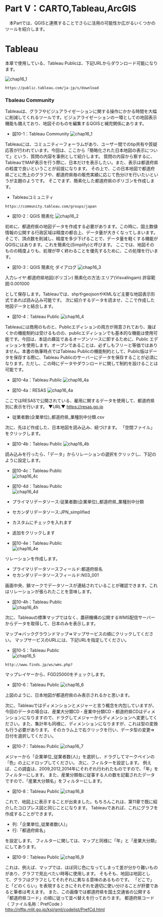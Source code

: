 # Part V：CARTO,Tableau,ArcGIS

　本Partでは、QGISと連携することでさらに活用の可能性か広がるいくつかのツールを紹介します。


# Tableau

本章で使用している、Tableau Publicは、下記URLからダウンロード可能になります。

![chap16_1](img/chap16_12.png)
```
https://public.tableau.com/ja-jp/s/download
```
### Tbaleau Community

Tableauは、グラフやビジュアライゼーションに関する操作にかかる時間を大幅に削減してくれるツールです。ビジュアライゼーションの一環としての地図表示機能も備えており、地図そのものを編集するQGISと補完関係にあります。

- 図10-1：Tableau Community
![chap16_1](img/chap16_1.png)

Tableauには、コミュニティーフォーラムがあり、ユーザー間でのtip共有や質疑応答が行われています。今回は、ここから「簡略化された日本地図の表示について」という、質問の内容を事例として紹介します。
質問の内容から察するに、TableauでMAP表示を行う際に、日本だけを表示したい。また、表示は都道府県の粒度で良いということが前提になります。
その上で、この日本地図で都道府県ごとに売上のグラフや、都道府県毎の販売実績に応じて色分けを行いたいというが主題のようです。
そこでまず、簡素化した都道府県のポリゴンを作成します。

- Tableauコミュニティ
```
https://community.tableau.com/groups/japan
```

- 図10-2：QGIS 簡素化
![chap16_2](img/chap16_2.png)

初めに、都道府県の地図データを作成する必要があります。この時に、国土数値情報の公開する行政区域は精度の都合上、データ量が大きくなってしまいます。そこで、頂点数を削減し、精度を多少下げることで、データ量を軽くする機能がQGISにはあります。これを簡素化(Simplify)と呼びます。
ここでは、地図そのものの精度よりも、処理が早く終わることを優先するために、この処理を行います。

- 図10-3：QGIS 簡素化 ダイアログ
![chap16_3](img/chap16_3.png)

入力レイヤ:都道府県地図(ポリゴン)
簡素化の方法:エリア(Visvalingam)
許容範囲:0.001000

として保存します。Tableauでは、shpやgeojsonやKMLなど主要な地図表示形式であれば読み込み可能です。
次に紹介するデータを読ませ、ここで作成した地図データと結合します。

- 図10-4：Tableau Public
![chap16_4](img/chap16_4.png)

Tableauには商用のものと、Publicエディションの両方が用意されており、幾ばくかの機能制約は受けるものの、publicエディションでも基本的な機能は使用可能です。今回は、本誌の趣旨であるオープンソースに即するために、Public エディションを使用します。オープンであることは、必ずしもフリーと等価ではありません。本書の執筆時点ではTableau Publicの機能制約として、Public版はデータを保存する際に、Tableau Publicのサーバーにデータを保存することが必須になります。ただし、この時にデータやダウンロードに関して制約を設けることは可能です。

- 図10-4a：Tableau Public
![chap16_4a](img/chap16_4a.png)

- 図10-4a：RESAS
![chap16_4a](img/chap16_4resas.png)

ここではRESASで公開されている、雇用に関するデータを使用して、都道府県別に表示を行います。
▼URL▼ https://resas.go.jp
- 従業者数(企業単位)\_都道府県_業種別中分類.csv

次に、先ほど作成した、日本地図を読み込み、紐づけます。
「空間ファイル」をクリックします。

- 図10-4b：Tableau Public
![chap16_4b](img/chap16_4b.png)

読み込みを行ったら、「データ」からリレーションの選択をクリックし、下記のように設定します。
- 図10-4c：Tableau Public  
![chap16_4c](img/chap16_4c.png)

- 図10-4d：Tableau Public  
![chap16_4d](img/chap16_4d.png)

- プライマリデータソース:従業者数(企業単位)\_都道府県_業種別中分類
- セカンダリデータソース:JPN_simplified
- カスタムにチェックを入れます
- 追加をクリックします

- 図10-4e：Tableau Public  
![chap16_4e](img/chap16_4e.png)

リレーションを作成します。

- プライマリデータソースフィールド:都道府県名
- セカンダリデータソースフィールド:N03_001

画面中央、鎖マークでデータソースが連結されていることが確認できます。これはリレーションが張られたことを意味します。
- 図10-4h：Tableau Public  
![chap16_4h](img/chap16_4h2.png)

次に、Tableauの標準マップではなく、農研機構の公開するWMS配信サーバーからデータを取得して、日本のみを表示します。

マップ⇒バックグラウンドマップ⇒マップサービスの順にクリックしてください。
マップサービスのURLには、下記URLを指定してください。

- 図10-5：Tableau Public  
![chap16_5](img/chap16_5.png)
```
http://www.finds.jp/ws/wms.php?
```
マップレイヤーから、FGD25000をチェックします。

- 図10-6：Tableau Public
![chap16_6](img/chap16_6.png)

上図のように、日本地図が都道府県のみ表示されるかと思います。

次に、Tableauではディメンションとメジャーと言う概念を内包していますが、今回のデータの場合は、産業大分類CD・産業中分類CD・都道府県CDはディメンションになりますので、ドラグしてメジャーからディメンションへ変更してください。また、集計年も同様に、ディメンションになりますが、これは型の変換も行う必要があります。
そのカラム上で右クリックを行い、データ型の変更⇒日付を選択してください。

- 図10-7：Tableau Public
![chap16_7](img/chap16_7.png)

メジャーから「企業単位_従業者数(人)」を選択し、ドラグしてマークペインの「色」の上にドロップしてください。
次に、フィルターを設定します。
例えば、この調査は、2009,2012,2014年にそれぞれ行われたものですので、「年」をフィルターにします。
また、産業分類毎に従事する人の数を記載されたデータですので、「産業大分類名」をフィルターにします。

- 図10-8：Tableau Public
![chap16_8](img/chap16_10.png)

これで、地図上に表示することが出来ました。もちろんこれは、第11章で既に紹介したコロプレス図と同じことになります。
Tableauであれば、これにグラフを作成することができます。

- 列:「企業単位_従業者数(人)」
- 行:「都道府県名」

を設定します。
フィルターに関しては、マップと同様に「年」と「産業大分類」にしてあります。

- 図10-9：Tableau Public
![chap16_9](img/chap16_11.png)

これは、例えば、マップでは、ほぼ同じ色になってしまって差が分かり難いものがあり、グラフで見比べたい時等に使用します。
そもそも、地図は地図として、グラフはグラフとしてそれぞれに異なる意味のあるものです。
「どこで」と「どのくらい」を表現するときにそれぞれを適切に使い分けることが肝要であると筆者は考えます。
また、この画像では都道府県を国土交通省の公開する「都道府県コード」の順に従って並べ替えを行っております。
都道府県コード　　〈 ファイル名称：PrefCode 〉
http://nlftp.mlit.go.jp/ksj/gml/codelist/PrefCd.html
